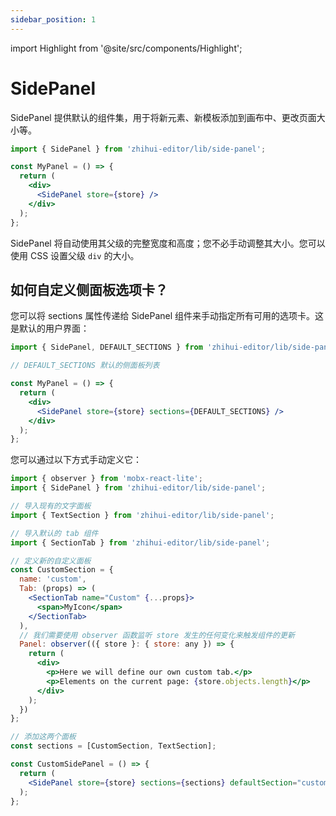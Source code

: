 ```yaml
---
sidebar_position: 1
---
```


import Highlight from '@site/src/components/Highlight';

# SidePanel

<Highlight color="#dfd9fe">SidePanel</Highlight> 提供默认的组件集，用于将新元素、新模板添加到画布中、更改页面大小等。

```jsx
import { SidePanel } from 'zhihui-editor/lib/side-panel';

const MyPanel = () => {
  return (
    <div>
      <SidePanel store={store} />
    </div>
  );
};
```

SidePanel 将自动使用其父级的完整宽度和高度；您不必手动调整其大小。您可以使用 CSS 设置父级 <code>div</code> 的大小。

## 如何自定义侧面板选项卡？

您可以将 <Highlight color="#dfd9fe">sections</Highlight> 属性传递给 SidePanel 组件来手动指定所有可用的选项卡。这是默认的用户界面：

```jsx
import { SidePanel, DEFAULT_SECTIONS } from 'zhihui-editor/lib/side-panel';

// DEFAULT_SECTIONS 默认的侧面板列表

const MyPanel = () => {
  return (
    <div>
      <SidePanel store={store} sections={DEFAULT_SECTIONS} />
    </div>
  );
};
```

您可以通过以下方式手动定义它：

```jsx
import { observer } from 'mobx-react-lite';
import { SidePanel } from 'zhihui-editor/lib/side-panel';

// 导入现有的文字面板
import { TextSection } from 'zhihui-editor/lib/side-panel';

// 导入默认的 tab 组件
import { SectionTab } from 'zhihui-editor/lib/side-panel';

// 定义新的自定义面板
const CustomSection = {
  name: 'custom',
  Tab: (props) => (
    <SectionTab name="Custom" {...props}>
      <span>MyIcon</span>
    </SectionTab>
  ),
  // 我们需要使用 observer 函数监听 store 发生的任何变化来触发组件的更新
  Panel: observer(({ store }: { store: any }) => {
    return (
      <div>
        <p>Here we will define our own custom tab.</p>
        <p>Elements on the current page: {store.objects.length}</p>
      </div>
    );
  })
};

// 添加这两个面板
const sections = [CustomSection, TextSection];

const CustomSidePanel = () => {
  return (
    <SidePanel store={store} sections={sections} defaultSection="custom" />
  );
};
```
